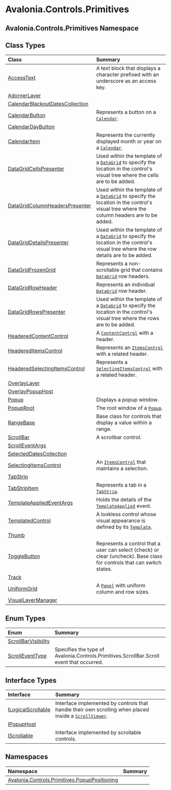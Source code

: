 # Avalonia.Controls.Primitives

## Avalonia.Controls.Primitives Namespace

## Class Types <a id="ClassTypes"></a>

| Class | Summary |
| :--- | :--- |
| [AccessText](http://reference.avaloniaui.net/api/Avalonia.Controls.Primitives/AccessText) | A text block that displays a character prefixed with an underscore as an access key. |
| [AdornerLayer](http://reference.avaloniaui.net/api/Avalonia.Controls.Primitives/AdornerLayer) |  |
| [CalendarBlackoutDatesCollection](http://reference.avaloniaui.net/api/Avalonia.Controls.Primitives/CalendarBlackoutDatesCollection) |  |
| [CalendarButton](http://reference.avaloniaui.net/api/Avalonia.Controls.Primitives/CalendarButton) | Represents a button on a [`Calendar`](http://reference.avaloniaui.net/api/Avalonia.Controls/Calendar). |
| [CalendarDayButton](http://reference.avaloniaui.net/api/Avalonia.Controls.Primitives/CalendarDayButton) |  |
| [CalendarItem](http://reference.avaloniaui.net/api/Avalonia.Controls.Primitives/CalendarItem) | Represents the currently displayed month or year on a [`Calendar`](http://reference.avaloniaui.net/api/Avalonia.Controls/Calendar). |
| [DataGridCellsPresenter](http://reference.avaloniaui.net/api/Avalonia.Controls.Primitives/DataGridCellsPresenter) | Used within the template of a [`DataGrid`](http://reference.avaloniaui.net/api/Avalonia.Controls/DataGrid) to specify the location in the control's visual tree where the cells are to be added. |
| [DataGridColumnHeadersPresenter](http://reference.avaloniaui.net/api/Avalonia.Controls.Primitives/DataGridColumnHeadersPresenter) | Used within the template of a [`DataGrid`](http://reference.avaloniaui.net/api/Avalonia.Controls/DataGrid) to specify the location in the control's visual tree where the column headers are to be added. |
| [DataGridDetailsPresenter](http://reference.avaloniaui.net/api/Avalonia.Controls.Primitives/DataGridDetailsPresenter) | Used within the template of a [`DataGrid`](http://reference.avaloniaui.net/api/Avalonia.Controls/DataGrid) to specify the location in the control's visual tree where the row details are to be added. |
| [DataGridFrozenGrid](http://reference.avaloniaui.net/api/Avalonia.Controls.Primitives/DataGridFrozenGrid) | Represents a non-scrollable grid that contains [`DataGrid`](http://reference.avaloniaui.net/api/Avalonia.Controls/DataGrid) row headers. |
| [DataGridRowHeader](http://reference.avaloniaui.net/api/Avalonia.Controls.Primitives/DataGridRowHeader) | Represents an individual [`DataGrid`](http://reference.avaloniaui.net/api/Avalonia.Controls/DataGrid) row header. |
| [DataGridRowsPresenter](http://reference.avaloniaui.net/api/Avalonia.Controls.Primitives/DataGridRowsPresenter) | Used within the template of a [`DataGrid`](http://reference.avaloniaui.net/api/Avalonia.Controls/DataGrid) to specify the location in the control's visual tree where the rows are to be added. |
| [HeaderedContentControl](http://reference.avaloniaui.net/api/Avalonia.Controls.Primitives/HeaderedContentControl) | A [`ContentControl`](http://reference.avaloniaui.net/api/Avalonia.Controls/ContentControl) with a header. |
| [HeaderedItemsControl](http://reference.avaloniaui.net/api/Avalonia.Controls.Primitives/HeaderedItemsControl) | Represents an [`ItemsControl`](http://reference.avaloniaui.net/api/Avalonia.Controls/ItemsControl) with a related header. |
| [HeaderedSelectingItemsControl](http://reference.avaloniaui.net/api/Avalonia.Controls.Primitives/HeaderedSelectingItemsControl) | Represents a [`SelectingItemsControl`](http://reference.avaloniaui.net/api/Avalonia.Controls.Primitives/SelectingItemsControl) with a related header. |
| [OverlayLayer](http://reference.avaloniaui.net/api/Avalonia.Controls.Primitives/OverlayLayer) |  |
| [OverlayPopupHost](http://reference.avaloniaui.net/api/Avalonia.Controls.Primitives/OverlayPopupHost) |  |
| [Popup](http://reference.avaloniaui.net/api/Avalonia.Controls.Primitives/Popup) | Displays a popup window. |
| [PopupRoot](http://reference.avaloniaui.net/api/Avalonia.Controls.Primitives/PopupRoot) | The root window of a [`Popup`](http://reference.avaloniaui.net/api/Avalonia.Controls.Primitives/Popup). |
| [RangeBase](http://reference.avaloniaui.net/api/Avalonia.Controls.Primitives/RangeBase) | Base class for controls that display a value within a range. |
| [ScrollBar](http://reference.avaloniaui.net/api/Avalonia.Controls.Primitives/ScrollBar) | A scrollbar control. |
| [ScrollEventArgs](http://reference.avaloniaui.net/api/Avalonia.Controls.Primitives/ScrollEventArgs) |  |
| [SelectedDatesCollection](http://reference.avaloniaui.net/api/Avalonia.Controls.Primitives/SelectedDatesCollection) |  |
| [SelectingItemsControl](http://reference.avaloniaui.net/api/Avalonia.Controls.Primitives/SelectingItemsControl) | An [`ItemsControl`](http://reference.avaloniaui.net/api/Avalonia.Controls/ItemsControl) that maintains a selection. |
| [TabStrip](http://reference.avaloniaui.net/api/Avalonia.Controls.Primitives/TabStrip) |  |
| [TabStripItem](http://reference.avaloniaui.net/api/Avalonia.Controls.Primitives/TabStripItem) | Represents a tab in a [`TabStrip`](http://reference.avaloniaui.net/api/Avalonia.Controls.Primitives/TabStrip). |
| [TemplateAppliedEventArgs](http://reference.avaloniaui.net/api/Avalonia.Controls.Primitives/TemplateAppliedEventArgs) | Holds the details of the [`TemplateApplied`](http://reference.avaloniaui.net/api/Avalonia.Controls.Primitives/TemplatedControl/7DFDE98A) event. |
| [TemplatedControl](http://reference.avaloniaui.net/api/Avalonia.Controls.Primitives/TemplatedControl) | A lookless control whose visual appearance is defined by its [`Template`](http://reference.avaloniaui.net/api/Avalonia.Controls.Primitives/TemplatedControl/2D22816D). |
| [Thumb](http://reference.avaloniaui.net/api/Avalonia.Controls.Primitives/Thumb) |  |
| [ToggleButton](http://reference.avaloniaui.net/api/Avalonia.Controls.Primitives/ToggleButton) | Represents a control that a user can select \(check\) or clear \(uncheck\). Base class for controls that can switch states. |
| [Track](http://reference.avaloniaui.net/api/Avalonia.Controls.Primitives/Track) |  |
| [UniformGrid](http://reference.avaloniaui.net/api/Avalonia.Controls.Primitives/UniformGrid) | A [`Panel`](http://reference.avaloniaui.net/api/Avalonia.Controls/Panel) with uniform column and row sizes. |
| [VisualLayerManager](http://reference.avaloniaui.net/api/Avalonia.Controls.Primitives/VisualLayerManager) |  |

## Enum Types <a id="EnumTypes"></a>

| Enum | Summary |
| :--- | :--- |
| [ScrollBarVisibility](http://reference.avaloniaui.net/api/Avalonia.Controls.Primitives/ScrollBarVisibility) |  |
| [ScrollEventType](http://reference.avaloniaui.net/api/Avalonia.Controls.Primitives/ScrollEventType) | Specifies the type of Avalonia.Controls.Primitives.ScrollBar.Scroll event that occurred. |

## Interface Types <a id="InterfaceTypes"></a>

| Interface | Summary |
| :--- | :--- |
| [ILogicalScrollable](http://reference.avaloniaui.net/api/Avalonia.Controls.Primitives/ILogicalScrollable) | Interface implemented by controls that handle their own scrolling when placed inside a [`ScrollViewer`](http://reference.avaloniaui.net/api/Avalonia.Controls/ScrollViewer). |
| [IPopupHost](http://reference.avaloniaui.net/api/Avalonia.Controls.Primitives/IPopupHost) |  |
| [IScrollable](http://reference.avaloniaui.net/api/Avalonia.Controls.Primitives/IScrollable) | Interface implemented by scrollable controls. |

## Namespaces <a id="Namespaces"></a>

| Namespace | Summary |
| :--- | :--- |
| [Avalonia.Controls.Primitives.PopupPositioning](avalonia-ui-framework-17.md) |  |

